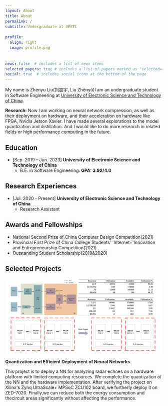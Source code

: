 ```yaml
---
layout: About
title: About
permalink: /
subtitle: Undergraduate at UESTC

profile:
  align: right
  image: profile.png


news: false  # includes a list of news items
selected_papers: true # includes a list of papers marked as "selected={true}"
social: true  # includes social icons at the bottom of the page
---
```

My name is Zhenyu Liu(刘震宇, Líu Zhènyû)I am an undergraduate student in Software Engineering at [University of Electronic Science and Technology of China](https://www.uestc.edu.cn/).

**Research:** Now I am working on neural network compression, as well as their deployment on hardware, and their acceleration on hardware like FPGA, Nvidia Jetson Xavier. I have made several explorations to the model quantization and distillation. And I would like to do more research in related fields or high performance computing in the future.

## Education


+ [Sep. 2019 - Jun. 2023] **University of Electronic Science and Technology of China**
  + B.E. in Software  Engineering: **GPA: 3.92/4.0**

## Research Experiences


+ [Jul. 2020 - Present] **University of Electronic Science and Technology of China**
  + Research Assistant


## Awards and Fellowships

+ National Second Prize of China Computer Design Competition(2021)
+ Provincial First Prize of China College Students' 'Internet+'Innovation and Entrepreneurship Competition(2021)
+ Outstanding Student Scholarship(2019&2020)

## Selected Projects


<p align="center"><img src="/assets/img/project1.png" alt="project1" style="zoom:50%;"></p>

**Quantization and Efficient Deployment of Neural Networks**

This project is to deploy a NN for analyzing radar echoes on a hardware platform with limited computing resources. We complete the quantization of the NN and the hardware implementation. After verifying the project on Xilinx's Zynq UltraScale+ MPSoC ZCU102 board, we furtherly deploy it on ZED-7020. Finally,we can reduce both the energy consumption and thecircuit areas significantly without affecting the performance. 


